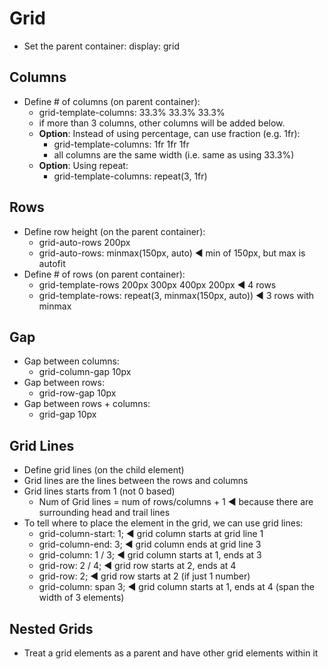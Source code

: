# Grid

- Set the parent container: display: grid

## Columns

- Define # of columns (on parent container): 
  - grid-template-columns: 33.3% 33.3% 33.3%
  - if more than 3 columns, other columns will be added below.
  - **Option**: Instead of using percentage, can use fraction (e.g. 1fr):
    - grid-template-columns: 1fr 1fr 1fr
    - all columns are the same width (i.e. same as using 33.3%)
  - **Option**: Using repeat:
    - grid-template-columns: repeat(3, 1fr)

## Rows

- Define row height  (on the parent container):
  - grid-auto-rows 200px
  - grid-auto-rows: minmax(150px, auto) ◄ min of 150px, but max is autofit
- Define # of rows (on parent container):
  - grid-template-rows 200px 300px 400px 200px  ◄ 4 rows
  - grid-template-rows: repeat(3, minmax(150px, auto))  ◄ 3 rows with minmax

## Gap
- Gap between columns:
  - grid-column-gap 10px
- Gap between rows:
  - grid-row-gap 10px
- Gap between rows + columns:
  - grid-gap 10px

## Grid Lines
- Define grid lines (on the child element)
- Grid lines are the lines between the rows and columns
- Grid lines starts from 1 (not 0 based)
  - Num of Grid lines = num of rows/columns + 1  ◄ because there are surrounding head and trail lines
- To tell where to place the element in the grid, we can use grid lines:
  - grid-column-start: 1;  ◄ grid column starts at grid line 1
  - grid-column-end: 3;    ◄ grid column ends at grid line 3
  - grid-column: 1 / 3;    ◄ grid column starts at 1, ends at 3
  - grid-row: 2 / 4;       ◄ grid row starts at 2, ends at 4
  - grid-row: 2;           ◄ grid row starts at 2 (if just 1 number)
  - grid-column: span 3;   ◄ grid column starts at 1, ends at 4 (span the width of 3 elements)

## Nested Grids
- Treat a grid elements as a parent and have other grid elements within it
